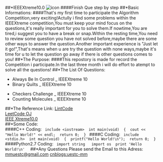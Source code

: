 ##*IEEEXtreme10.0
![icon](https://cl.ly/0e3w0s3D3A1C/IEEEXtreme.png)
####Finish Que step by step
##*Basic Informations:
####That's my first time to participate the Algorithm Competition,very exciting!Actully i find some problems within the IEEEXtreme competition,You must keep your mind focus on the questions,it's really important for you to solve them.If nowtime,You are tired,i suggest you to have a break or snap.Within the resting time,You need to review some question you have not solved before,maybe there are some other ways to answer the question.Another important experience is "Just let it go!",That's means when u are try the question with none ways,maybe it's time for u to let the question go away if there is other questions comes to you!
##*The Purpose:
####This repostory is made for record the Competition i participate.In the last three month i will do effort to atempt to solve all the questions!
##*The List Of Questions:
* Always Be In Control _ IEEEXtreme 10
* Binary Quilts _ IEEEXtreme 10
- Checkers Challenge _ IEEEXtreme 10
- Counting Molecules _ IEEEXtreme 10 

##*The Reference Link: 
[LintCode](http://www.lintcode.com/zh-cn/)   
[LeetCode OJ](https://leetcode.com/problemset/algorithms/)   
[IEEE Xtreme10.0](https://ieee.hackerrank.com/contests/ieeextreme10/challenges)   
##*Some Code:  
####C++ Coding: 
` 
include <iostream> 
int main(void) 
{ 
  cout << "Hello World!" << endl; 
  return 0; 
} 
` 
####C Coding: 
` 
include <stdio.h> 
int main(void) 
{ 
  printf("Hello World!\n"); 
  return 0; 
} 
` 
####Python2.7 Coding: 
` 
import string  
import os 
print 'Hello World!\n'  
` 
##*Any Questions Please send the Email to this Adress: 
mmuestc@gmail.com 
[cnblogs:uestc-mm](http://www.cnblogs.com/uestc-mm/)

